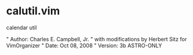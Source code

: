 calutil.vim
===========

calendar util

" Author:  Charles E. Campbell, Jr.
" with modifications by Herbert Sitz for VimOrganizer
" Date:		Oct 08, 2008
" Version:	3b	ASTRO-ONLY
